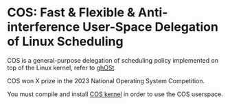 # COS: Fast & Flexible & Anti-interference User-Space Delegation of Linux Scheduling

COS is a general-purpose delegation of scheduling policy implemented on top of the Linux kernel, refer to [ghOSt](https://github.com/google/ghost-kernel/tree/ghost-v5.11).

COS won X prize in the 2023 National Operating System Competition.

You must compile and install [COS kernel](https://github.com/shootfirst/cos_kernel) in order to use the COS userspace. 

